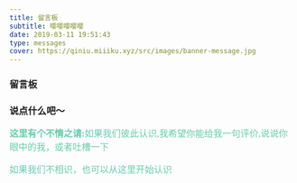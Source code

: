 ```yaml
---
title: 留言板
subtitle: 嘤嘤嘤嘤嘤
date: 2019-03-11 19:51:43
type: messages
cover: https://qiniu.miiiku.xyz/src/images/banner-message.jpg
---
```



### 留言板

### 说点什么吧～


<font color=#66CDAA face="楷体" size=3>**这里有个不情之请:**<font/>如果我们彼此认识,我希望你能给我一句评价,说说你眼中的我，或者吐槽一下 🐒🐴

如果我们不相识，也可以从这里开始认识 🤜🤛  


<br/>
 


<br/>
<br/>



